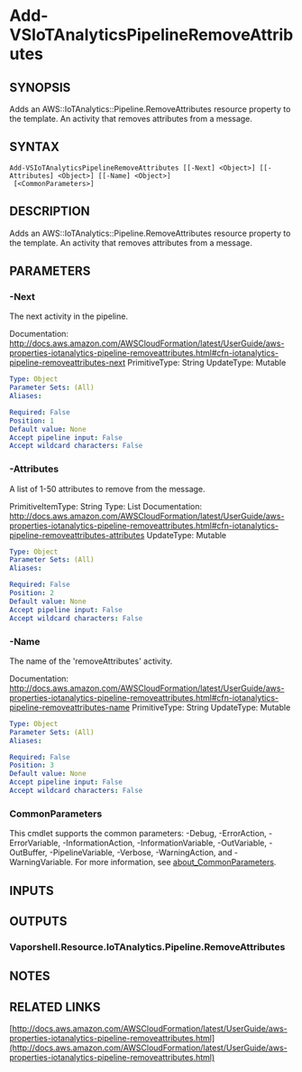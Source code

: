 # Add-VSIoTAnalyticsPipelineRemoveAttributes

## SYNOPSIS
Adds an AWS::IoTAnalytics::Pipeline.RemoveAttributes resource property to the template.
An activity that removes attributes from a message.

## SYNTAX

```
Add-VSIoTAnalyticsPipelineRemoveAttributes [[-Next] <Object>] [[-Attributes] <Object>] [[-Name] <Object>]
 [<CommonParameters>]
```

## DESCRIPTION
Adds an AWS::IoTAnalytics::Pipeline.RemoveAttributes resource property to the template.
An activity that removes attributes from a message.

## PARAMETERS

### -Next
The next activity in the pipeline.

Documentation: http://docs.aws.amazon.com/AWSCloudFormation/latest/UserGuide/aws-properties-iotanalytics-pipeline-removeattributes.html#cfn-iotanalytics-pipeline-removeattributes-next
PrimitiveType: String
UpdateType: Mutable

```yaml
Type: Object
Parameter Sets: (All)
Aliases:

Required: False
Position: 1
Default value: None
Accept pipeline input: False
Accept wildcard characters: False
```

### -Attributes
A list of 1-50 attributes to remove from the message.

PrimitiveItemType: String
Type: List
Documentation: http://docs.aws.amazon.com/AWSCloudFormation/latest/UserGuide/aws-properties-iotanalytics-pipeline-removeattributes.html#cfn-iotanalytics-pipeline-removeattributes-attributes
UpdateType: Mutable

```yaml
Type: Object
Parameter Sets: (All)
Aliases:

Required: False
Position: 2
Default value: None
Accept pipeline input: False
Accept wildcard characters: False
```

### -Name
The name of the 'removeAttributes' activity.

Documentation: http://docs.aws.amazon.com/AWSCloudFormation/latest/UserGuide/aws-properties-iotanalytics-pipeline-removeattributes.html#cfn-iotanalytics-pipeline-removeattributes-name
PrimitiveType: String
UpdateType: Mutable

```yaml
Type: Object
Parameter Sets: (All)
Aliases:

Required: False
Position: 3
Default value: None
Accept pipeline input: False
Accept wildcard characters: False
```

### CommonParameters
This cmdlet supports the common parameters: -Debug, -ErrorAction, -ErrorVariable, -InformationAction, -InformationVariable, -OutVariable, -OutBuffer, -PipelineVariable, -Verbose, -WarningAction, and -WarningVariable. For more information, see [about_CommonParameters](http://go.microsoft.com/fwlink/?LinkID=113216).

## INPUTS

## OUTPUTS

### Vaporshell.Resource.IoTAnalytics.Pipeline.RemoveAttributes
## NOTES

## RELATED LINKS

[http://docs.aws.amazon.com/AWSCloudFormation/latest/UserGuide/aws-properties-iotanalytics-pipeline-removeattributes.html](http://docs.aws.amazon.com/AWSCloudFormation/latest/UserGuide/aws-properties-iotanalytics-pipeline-removeattributes.html)

